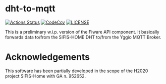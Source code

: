 # dht-to-mqtt

[![Actions Status][actions badge]][actions]
[![CodeCov][codecov badge]][codecov]
[![LICENSE][license badge]][license]

This is a preliminary w.i.p. version of the Fiware API component. 
It basically forwards data to/from the SIFIS-HOME DHT to/from the Yggio MQTT Broker.

# Acknowledgements

This software has been partially developed in the scope of the H2020 project SIFIS-Home with GA n. 952652.

<!-- Links -->
[actions]: https://github.com/sifis-home/dht-to-mqtt/actions
[codecov]: https://codecov.io/gh/sifis-home/dht-to-mqtt
[license]: LICENSE

<!-- Badges -->
[actions badge]: https://github.com/sifis-home/dht-to-mqtt/workflows/dht-to-mqtt/badge.svg
[codecov badge]: https://codecov.io/gh/sifis-home/dht-to-mqtt/branch/master/graph/badge.svg
[license badge]: https://img.shields.io/badge/license-MIT-blue.svg

